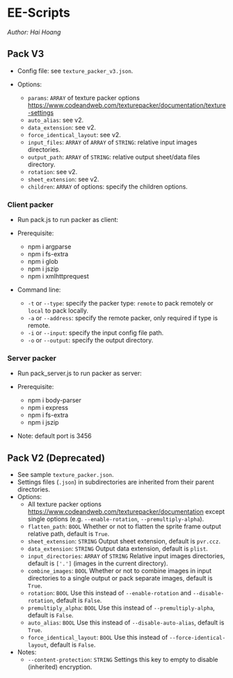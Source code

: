 # EE-Scripts

*Author: Hai Hoang*

## Pack V3

- Config file: see `texture_packer_v3.json`.

- Options:
  - `params`: `ARRAY` of texture packer options <https://www.codeandweb.com/texturepacker/documentation/texture-settings>
  - `auto_alias`: see v2. 
  - `data_extension`: see v2.
  - `force_identical_layout`: see v2.
  - `input_files`: `ARRAY` of `ARRAY` of `STRING`: relative input images directories.
  - `output_path`: `ARRAY` of `STRING`: relative output sheet/data files directory.
  - `rotation`: see v2.
  - `sheet_extension`: see v2.
  - `children`: `ARRAY` of options: specify the children options.

### Client packer
- Run pack.js to run packer as client:

- Prerequisite:
  - npm i argparse
  - npm i fs-extra
  - npm i glob
  - npm i jszip
  - npm i xmlhttprequest

- Command line:
  - `-t` or `--type`: specify the packer type: `remote` to pack remotely or `local` to pack locally.
  - `-a` or `--address`: specify the remote packer, only required if type is remote.
  - `-i` or `--input`: specify the input config file path.
  - `-o` or `--output`: specify the output directory.

### Server packer
- Run pack_server.js to run packer as server:

- Prerequisite:
  - npm i body-parser
  - npm i express
  - npm i fs-extra
  - npm i jszip

- Note: default port is 3456

## Pack V2 (Deprecated)

- See sample `texture_packer.json`.
- Settings files (`.json`) in subdirectories are inherited from their parent directories.
- Options:
  - All texture packer options <https://www.codeandweb.com/texturepacker/documentation> except single options (e.g. `--enable-rotation`, `--premultiply-alpha`).
  - `flatten_path`: `BOOL` Whether or not to flatten the sprite frame output relative path, default is `True`.
  - `sheet_extension`: `STRING` Output sheet extension, default is `pvr.ccz`.
  - `data_extension`: `STRING` Output data extension, default is `plist`.
  - `input_directories`: `ARRAY` of `STRING` Relative input images directories, default is `['.']` (images in the current directory).
  - `combine_images`: `BOOL` Whether or not to combine images in input directories to a single output or pack separate images, default is `True`.
  - `rotation`: `BOOL` Use this instead of `--enable-rotation` and `--disable-rotation`, default is `False`.
  - `premultiply_alpha`: `BOOL` Use this instead of `--premultiply-alpha`, default is `False`.
  - `auto_alias`: `BOOL` Use this instead of `--disable-auto-alias`, default is `True`.
  - `force_identical_layout`: `BOOL` Use this instead of `--force-identical-layout`, default is `False`.
- Notes:
  - `--content-protection`: `STRING` Settings this key to empty to disable (inherited) encryption.